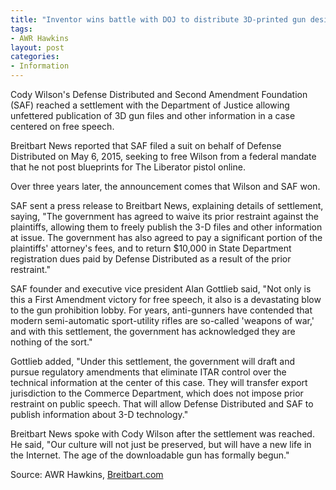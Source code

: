 ```yaml
---
title: "Inventor wins battle with DOJ to distribute 3D-printed gun designs"
tags:
- AWR Hawkins
layout: post
categories:
- Information
---
```


Cody Wilson's Defense Distributed and Second Amendment Foundation (SAF) reached a settlement with the Department of Justice allowing unfettered publication of 3D gun files and other information in a case centered on free speech.

Breitbart News reported that SAF filed a suit on behalf of Defense Distributed on May 6, 2015, seeking to free Wilson from a federal mandate that he not post blueprints for The Liberator pistol online.

Over three years later, the announcement comes that Wilson and SAF won.

SAF sent a press release to Breitbart News, explaining details of settlement, saying, "The government has agreed to waive its prior restraint against the plaintiffs, allowing them to freely publish the 3-D files and other information at issue. The government has also agreed to pay a significant portion of the plaintiffs' attorney's fees, and to return $10,000 in State Department registration dues paid by Defense Distributed as a result of the prior restraint."

SAF founder and executive vice president Alan Gottlieb said, "Not only is this a First Amendment victory for free speech, it also is a devastating blow to the gun prohibition lobby. For years, anti-gunners have contended that modern semi-automatic sport-utility rifles are so-called 'weapons of war,' and with this settlement, the government has acknowledged they are nothing of the sort."

Gottlieb added, "Under this settlement, the government will draft and pursue regulatory amendments that eliminate ITAR control over the technical information at the center of this case. They will transfer export jurisdiction to the Commerce Department, which does not impose prior restraint on public speech. That will allow Defense Distributed and SAF to publish information about 3-D technology."

Breitbart News spoke with Cody Wilson after the settlement was reached. He said, "Our culture will not just be preserved, but will have a new life in the Internet. The age of the downloadable gun has formally begun."

Source: AWR Hawkins, [Breitbart.com](https://www.breitbart.com/politics/2018/07/10/free-speech-3-d-printed-gun/)
